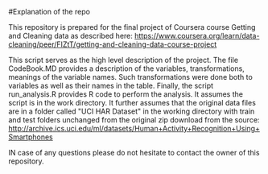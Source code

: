 #Explanation of the repo

This repository is prepared for the final project of Coursera course Getting and Cleaning data as described here:
https://www.coursera.org/learn/data-cleaning/peer/FIZtT/getting-and-cleaning-data-course-project

This script serves as the high level description of the project. The file CodeBook.MD provides a description of the variables, transformations, meanings of the variable names. Such transformations were done both to variables as well as their names in the table. Finally, the script run_analysis.R provides R code to perform the analysis. It assumes the script is in the work directory. It further assumes that the original data files are in a folder called "UCI HAR Dataset" in the working directory with train and test folders unchanged from the original zip download from the source:
http://archive.ics.uci.edu/ml/datasets/Human+Activity+Recognition+Using+Smartphones

IN case of any questions please do not hesitate to contact the owner of this repository.
